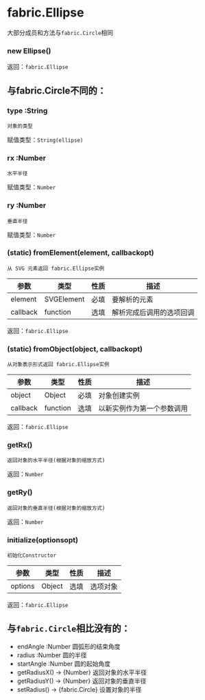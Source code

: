 
# fabric.Ellipse

大部分成员和方法与`fabric.Circle`相同

### new Ellipse() 
返回：`fabric.Ellipse`


## 与fabric.Circle不同的：

### type :String
    对象的类型
赋值类型：`String(ellipse)`


### rx :Number
    水平半径
赋值类型：`Number`

### ry :Number
    垂直半径
赋值类型：`Number`

### (static) fromElement(element, callbackopt) 
    从 SVG 元素返回 fabric.Ellipse实例
参数|类型|性质|描述
|---|---|---|---
element|SVGElement|必填|要解析的元素
callback|function|选填|解析完成后调用的选项回调
返回：`fabric.Ellipse`

### (static) fromObject(object, callbackopt) 
    从对象表示形式返回 fabric.Ellipse实例
参数|类型|性质|描述
|---|---|---|---
object|Object|必填|对象创建实例
callback|function|选填|以新实例作为第一个参数调用
返回：`fabric.Ellipse`

### getRx() 
    返回对象的水平半径(根据对象的缩放方式)
返回：`Number`

### getRy() 
    返回对象的垂直半径(根据对象的缩放方式)
返回：`Number`

### initialize(optionsopt) 
    初始化Constructor
 参数|类型|性质|描述
|---|---|---|---
options|Object|选填|选项对象
返回：`fabric.Ellipse`

## 与`fabric.Circle`相比没有的：

- endAngle :Number 圆弧形的结束角度
- radius :Number 圆的半径
- startAngle :Number 圆的起始角度
- getRadiusX() → {Number} 返回对象的水平半径
- getRadiusY() → {Number} 返回对象的垂直半径
- setRadius() → {fabric.Circle} 设置对象的半径

